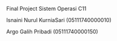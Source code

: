 Final Project Sistem Operasi C11

Isnaini Nurul KurniaSari (05111740000010)

Argo Galih Pribadi (05111740000150)
